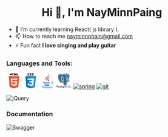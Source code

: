 <h1 align="center">Hi 👋, I'm NayMinnPaing</h1>                  
            
- 🌱 I’m currently learning React( js library ).                 
- 📫 How to reach me nayminnphain@gmail.com
- ⚡ Fun fact **I love singing and play guitar**            

<!---
NayMinnPaing/NayMinnPaing is a ✨ special ✨ repository because its `README.md` (this file) appears on your GitHub profile.
You can click the Preview link to take a look at your changes.
--->
<h3 align="left">Languages and Tools:</h3>
<p align="left"> 
  <a href="https://www.w3.org/html/" target="_blank" rel="noreferrer"> <img src="https://raw.githubusercontent.com/devicons/devicon/master/icons/html5/html5-original-wordmark.svg" alt="html5" width="40" height="40"/></a> 
  <a href="https://www.w3schools.com/css/" target="_blank" rel="noreferrer"> <img src="https://raw.githubusercontent.com/devicons/devicon/master/icons/css3/css3-original-wordmark.svg" alt="css3" width="40" height="40"/></a> 
  <a href="https://www.java.com" target="_blank" rel="noreferrer"> <img src="https://raw.githubusercontent.com/devicons/devicon/master/icons/java/java-original.svg" alt="java" width="40" height="40"/></a>
  <a href="https://www.postgresql.org" target="_blank" rel="noreferrer"> <img src="https://raw.githubusercontent.com/devicons/devicon/master/icons/postgresql/postgresql-original-wordmark.svg" alt="postgresql" width="40" height="40"/></a> 
  <a href="https://spring.io/" target="_blank" rel="noreferrer"> <img src="https://www.vectorlogo.zone/logos/springio/springio-icon.svg" alt="spring" width="40" height="40"/></a>
  <a href="https://git-scm.com/" target="_blank" rel="noreferrer"> <img src="https://www.vectorlogo.zone/logos/git-scm/git-scm-icon.svg" alt="git" width="40" height="40"/></a> 
 
  ![jQuery](https://img.shields.io/badge/-jQuery-0769AD?logo=jquery&logoColor=white&style=flat-square)
</p>

 ### Documentation
 ![Swagger](https://img.shields.io/badge/-Swagger-85EA2D?logo=swagger&logoColor=black&style=flat-square)
<!--- ## 🚀 Tech Stack

### Frontend
- ![HTML](https://img.shields.io/badge/-HTML-6DB33F?logo=HTML&logoColor=white&style=flat-square)
- ![CSS](https://img.shields.io/badge/-CSS-6DB33F?logo=CSS&logoColor=white&style=flat-square)
- ![Bootstrap](https://img.shields.io/badge/-Bootstrap-7952B3?logo=bootstrap&logoColor=white&style=flat-square)
- ![jQuery](https://img.shields.io/badge/-jQuery-0769AD?logo=jquery&logoColor=white&style=flat-square)

### Backend
- **Java:**
  ![Java](https://img.shields.io/badge/-Java-007396?logo=java&logoColor=white&style=flat-square)
- **Spring Boot:**
  ![Spring Boot](https://img.shields.io/badge/-Spring%20Boot-6DB33F?logo=spring-boot&logoColor=white&style=flat-square)

### API
- **REST API**

### Database
- **PostgreSQL:**
  ![PostgreSQL](https://img.shields.io/badge/-PostgreSQL-336791?logo=postgresql&logoColor=white&style=flat-square)

### Documentation
![Swagger](https://img.shields.io/badge/-Swagger-85EA2D?logo=swagger&logoColor=black&style=flat-square)

--->


